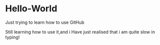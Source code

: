 # Hello-World
Just trying to learn how to use GitHub



Still learning how to use it,and i Have just  realised that i am quite slow in typing!

